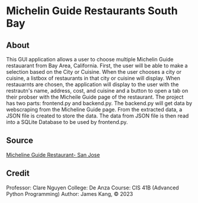 # Michelin Guide Restaurants South Bay

## About
This GUI application allows a user to choose multiple Michelin Guide restauarant from Bay Area, California. First, the user will be able to make a selection based on the City or Cuisine. When the user chooses a city or cuisine, a listbox of restaurants in that city or cuisine will display. When restauarnts are chosen, the application will display to the user with the restrautn's name, address, cost, and cuisine and a button to open a tab on their probser with the Micheile Guide page of the restaurant. 
The project has two parts: frontend.py and backend.py. The backend.py will get data by webscraping from the Micheline Guide page. From the extracted data, a JSON file is created to store the data. The data from JSON file is then read into a SQLite Database to be used by frontend.py. 

## Source
[Micheline Guide Restaurant- San Jose](https://guide.michelin.com/us/en/california/san-jose/restaurants)





## Credit
Professor: Clare Nguyen 
College: De Anza 
Course: CIS 41B (Advanced Python Programming)
Author: James Kang, © 2023
